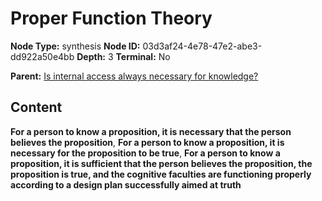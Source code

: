 # Proper Function Theory

**Node Type:** synthesis
**Node ID:** 03d3af24-4e78-47e2-abe3-dd922a50e4bb
**Depth:** 3
**Terminal:** No

**Parent:** [Is internal access always necessary for knowledge?](is-internal-access-always-necessary-for-knowledge.md)

## Content

**For a person to know a proposition, it is necessary that the person believes the proposition**, **For a person to know a proposition, it is necessary for the proposition to be true**, **For a person to know a proposition, it is sufficient that the person believes the proposition, the proposition is true, and the cognitive faculties are functioning properly according to a design plan successfully aimed at truth**
